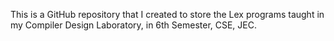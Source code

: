 This is a GitHub repository that I created to store the Lex programs taught in my Compiler Design Laboratory, in 6th Semester, CSE, JEC.
